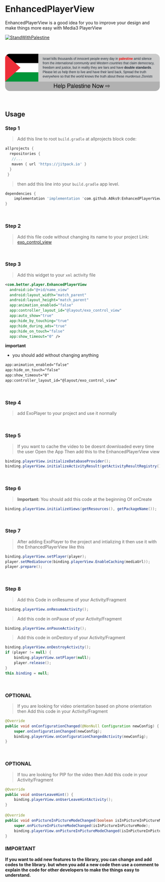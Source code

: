 # EnhancedPlayerView
EnhancedPlayerView is a good idea for you to improve your design and make things more easy with Media3 PlayerView

[![StandWithPalestine](https://raw.githubusercontent.com/karim-eg/StandWithPalestine/main/assets/palestine_badge.svg)](https://github.com/karim-eg/StandWithPalestine)

<br>

[![StandWithPalestine](https://raw.githubusercontent.com/karim-eg/StandWithPalestine/main/assets/palestine_banner.svg)](https://github.com/karim-eg/StandWithPalestine/blob/main/Donate.md)

<br>



## Usage


### Step 1
> Add this line to root `build.gradle` at allprojects block code:
```gradle
allprojects {
  repositories {
   //...
   maven { url 'https://jitpack.io' }
  }
 }
 ```

> then add this line into your `build.gradle` app level.
```gradle
dependencies {
    implementation 'implementation 'com.github.A0ks9:EnhancedPlayerView:1.0.0-Beta'
}
```

<br>

### Step 2
> Add this file code without changing its name to your project Link:
[exo_control_view](https://github.com/A0ks9/EnhancedPlayerView/blob/main/app/src/main/res/layout/exo_control_view.xml)

<br>
  
### Step 3
> Add this widget to your `xml` activity file
```xml
<com.better.player.EnhancedPlayerView
  android:id="@+id/name_view"
  android:layout_width="match_parent"
  android:layout_height="match_parent"
  app:animation_enabled="false"
  app:controller_layout_id="@layout/exo_control_view"
  app:auto_show="true"
  app:hide_by_touching="true"
  app:hide_during_ads="true"
  app:hide_on_touch="false"
  app:show_timeout="0" />
```

**important**
- you should add without changing anything
```xml
app:animation_enabled="false"
app:hide_on_touch="false"
app:show_timeout="0"
app:controller_layout_id="@layout/exo_control_view"
```

<br>

### Step 4
> add ExoPlayer to your project and use it normally

<br>

### Step 5
> If you want to cache the video to be doesnt downloaded every time the user Open the App Then add this to the EnhancedPlayerView view
```java
binding.playerView.initializeDatabaseProvider();
binding.playerView.initializeActivityResult(getActivityResultRegistry());
```

<br>

### Step 6
> **Important:** You should add this code at the beginning Of onCreate
```java
binding.playerView.initializeViews(getResources(), getPackageName());
```

<br>

### Step 7
> After adding ExoPlayer to the project and intializing it then use it with the EnhancedPlayerView like this
```java
binding.playerView.setPlayer(player);
player.setMediaSource(binding.playerView.EnableCaching(mediaUrl));
player.prepare();
```

<br>

### Step 8
> Add this Code in onResume of your Activity/Fragment
```java
binding.playerView.onResumeActivity();
```

> Add this code in onPause of your Activity/Fragment
```java
binding.playerView.onPauseActivity();
```

> Add this code in onDestory of your Activity/Fragment
```java
binding.playerView.onDestroyActivity();
if (player != null) {
    binding.playerView.setPlayer(null);
    player.release();
}
this.binding = null;
```

<br>

### OPTIONAL
> If you are looking for video orientation based on phone orientation then Add this code in your Activity/Fragment
```java
@Override
public void onConfigurationChanged(@NonNull Configuration newConfig) {
    super.onConfigurationChanged(newConfig);
    binding.playerView.onConfigurationChangedActivity(newConfig);
}
```

<br>

### OPTIONAL
> If tou are looking for PIP for the video then Add this code in your Activity/Fragment
```java
@Override
public void onUserLeaveHint() {
    binding.playerView.onUserLeaveHintActivity();
}

@Override
public void onPictureInPictureModeChanged(boolean isInPictureInPictureMode) {
    super.onPictureInPictureModeChanged(isInPictureInPictureMode);
    binding.playerView.onPictureInPictureModeChanged(isInPictureInPictureMode);
}
```


### IMPORTANT
**If you want to add new features to the library, you can change and add codes to the library. but when you add a new code then use a comment to explain the code for other developers to make the things easy to understand.**